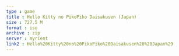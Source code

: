 ```yaml
---
type : game
title : Hello Kitty no PikoPiko Daisakusen (Japan)
size : 727.5 M
format : iso
archive : zip
server : myrient
link2 : Hello%20Kitty%20no%20PikoPiko%20Daisakusen%20%28Japan%29
---
```

